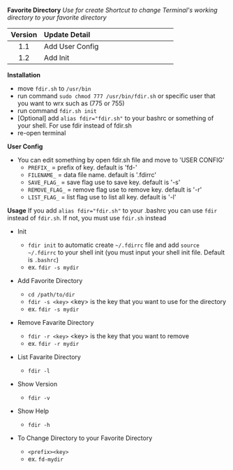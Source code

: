 **Favorite Directory**
<i>Use for create Shortcut to change Terminal's working directory to your favorite directory</i>

| Version | Update Detail                                                                         |
| :------:|:--------------------------------------------------------------------------------------|
|   1.1   | Add User Config                                                                       |
|   1.2   | Add Init                                                                              |

**Installation**
* move ```fdir.sh``` to ```/usr/bin```
* run command ``` sudo chmod 777 /usr/bin/fdir.sh ``` or specific user that you want to wrx such as (775 or 755)
* run command ``` fdir.sh init ```
* [Optional] add ``` alias fdir="fdir.sh" ``` to your bashrc or something of your shell. For use fdir instead of fdir.sh
* re-open terminal

**User Config**
* You can edit something by open fdir.sh file and move to 'USER CONFIG'
  - ``` PREFIX_ ``` = prefix of key. default is 'fd-'
  - ``` FILENAME_ ``` = data file name. default is '.fdirrc'
  - ``` SAVE_FLAG_ ``` = save flag use to save key. default is '-s'
  - ``` REMOVE_FLAG_ ``` = remove flag use to remove key. default is '-r'
  - ``` LIST_FLAG_ ``` = list flag use to list all key. default is '-l'

**Usage**
If you add ```alias fdir="fdir.sh"``` to your .bashrc you can use ```fdir``` instead of ```fdir.sh```. If not, you must use ```fdir.sh``` instead

* Init
  - ``` fdir init ``` to automatic create ``` ~/.fdirrc ``` file and add ```source ~/.fdirrc``` to your shell init (you must input your shell init file. Default is ``` .bashrc ```)
  - ex. ``` fdir -s mydir ``` 

* Add Favorite Directory
  - ``` cd /path/to/dir ```
  - ``` fdir -s <key> ``` \<key\> is the key that you want to use for the directory
  - ex. ``` fdir -s mydir ``` 
 
* Remove Favarite Directory
  - ``` fdir -r <key> ``` \<key\> is the key that you want to remove
  - ex. ``` fdir -r mydir ```

* List Favarite Directory
  - ``` fdir -l ```

* Show Version
  - ``` fdir -v ```

* Show Help
  - ``` fdir -h ```
  
* To Change Directory to your Favorite Directory
  - ``` <prefix><key> ```
  - ex. ``` fd-mydir ```
